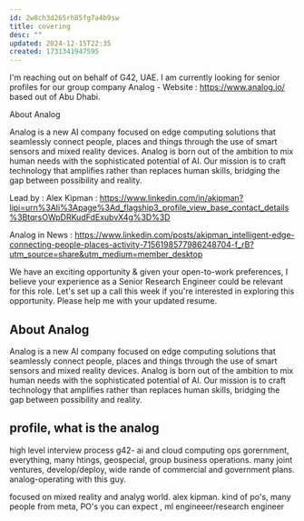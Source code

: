 ```yaml
---
id: 2w8ch3d265rh85fg7a4b9sw
title: covering
desc: ""
updated: 2024-12-15T22:35
created: 1731341947595
---
```

I'm reaching out on behalf of G42, UAE. I am currently looking for senior profiles for our group company Analog - Website : <https://www.analog.io/> based out of Abu Dhabi.

About Analog

Analog is a new AI company focused on edge computing solutions that seamlessly connect people, places and things through the use of smart sensors and mixed reality devices. Analog is born out of the ambition to mix human needs with the sophisticated potential of AI. Our mission is to craft technology that amplifies rather than replaces human skills, bridging the gap between possibility and reality.

Lead by : Alex Kipman : <https://www.linkedin.com/in/akipman?lipi=urn%3Ali%3Apage%3Ad_flagship3_profile_view_base_contact_details%3BtqrsOWpDRKudFdExubvX4g%3D%3D>

Analog in News : <https://www.linkedin.com/posts/akipman_intelligent-edge-connecting-people-places-activity-7156198577986248704-f_rB?utm_source=share&utm_medium=member_desktop>

We have an exciting opportunity & given your open-to-work preferences, I believe your experience as a Senior Research Engineer could be relevant for this role.
Let's set up a call this week if you're interested in exploring this opportunity. Please help me with your updated resume.

## About Analog

Analog is a new AI company focused on edge computing solutions that seamlessly connect people, places and things through the use of smart sensors and mixed reality devices. Analog is born out of the ambition to mix human needs with the sophisticated potential of AI. Our mission is to craft technology that amplifies rather than replaces human skills, bridging the gap between possibility and reality.

## profile, what is the analog

high level interview process
g42- ai and cloud computing ops
gorernment, everything, many htings, geospecial, group business operations.
many joint ventures, develop/deploy, wide rande of commercial and government plans. analog-operating with this guy.

focused on mixed reality and analyg world.
alex kipman.
kind of po's, many people from meta, PO's you can expect , ml engineeer/research engineer

